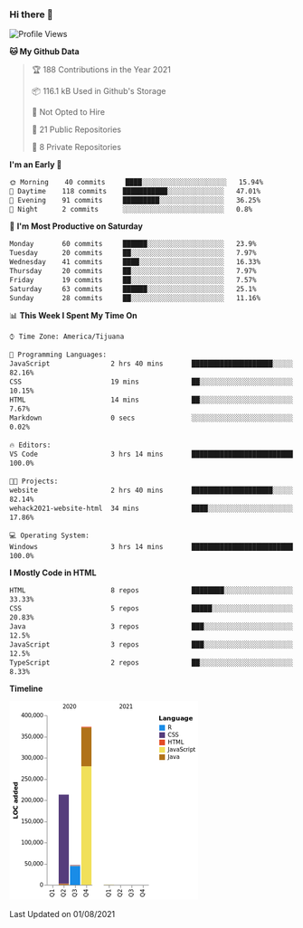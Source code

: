 ### Hi there 👋

<!--START_SECTION:waka-->
![Profile Views](http://img.shields.io/badge/Profile%20Views-0-blue)

**🐱 My Github Data** 

> 🏆 188 Contributions in the Year 2021
 > 
> 📦 116.1 kB Used in Github's Storage 
 > 
> 🚫 Not Opted to Hire
 > 
> 📜 21 Public Repositories 
 > 
> 🔑 8 Private Repositories  
 > 
**I'm an Early 🐤** 

```text
🌞 Morning    40 commits     ████░░░░░░░░░░░░░░░░░░░░░   15.94% 
🌆 Daytime    118 commits    ███████████░░░░░░░░░░░░░░   47.01% 
🌃 Evening    91 commits     █████████░░░░░░░░░░░░░░░░   36.25% 
🌙 Night      2 commits      ░░░░░░░░░░░░░░░░░░░░░░░░░   0.8%

```
📅 **I'm Most Productive on Saturday** 

```text
Monday       60 commits     ██████░░░░░░░░░░░░░░░░░░░   23.9% 
Tuesday      20 commits     ██░░░░░░░░░░░░░░░░░░░░░░░   7.97% 
Wednesday    41 commits     ████░░░░░░░░░░░░░░░░░░░░░   16.33% 
Thursday     20 commits     ██░░░░░░░░░░░░░░░░░░░░░░░   7.97% 
Friday       19 commits     ██░░░░░░░░░░░░░░░░░░░░░░░   7.57% 
Saturday     63 commits     ██████░░░░░░░░░░░░░░░░░░░   25.1% 
Sunday       28 commits     ██░░░░░░░░░░░░░░░░░░░░░░░   11.16%

```


📊 **This Week I Spent My Time On** 

```text
⌚︎ Time Zone: America/Tijuana

💬 Programming Languages: 
JavaScript               2 hrs 40 mins       ████████████████████░░░░░   82.16% 
CSS                      19 mins             ██░░░░░░░░░░░░░░░░░░░░░░░   10.15% 
HTML                     14 mins             ██░░░░░░░░░░░░░░░░░░░░░░░   7.67% 
Markdown                 0 secs              ░░░░░░░░░░░░░░░░░░░░░░░░░   0.02%

🔥 Editors: 
VS Code                  3 hrs 14 mins       █████████████████████████   100.0%

🐱‍💻 Projects: 
website                  2 hrs 40 mins       ████████████████████░░░░░   82.14% 
wehack2021-website-html  34 mins             ████░░░░░░░░░░░░░░░░░░░░░   17.86%

💻 Operating System: 
Windows                  3 hrs 14 mins       █████████████████████████   100.0%

```

**I Mostly Code in HTML** 

```text
HTML                     8 repos             ████████░░░░░░░░░░░░░░░░░   33.33% 
CSS                      5 repos             █████░░░░░░░░░░░░░░░░░░░░   20.83% 
Java                     3 repos             ███░░░░░░░░░░░░░░░░░░░░░░   12.5% 
JavaScript               3 repos             ███░░░░░░░░░░░░░░░░░░░░░░   12.5% 
TypeScript               2 repos             ██░░░░░░░░░░░░░░░░░░░░░░░   8.33%

```


**Timeline**

![Chart not found](https://raw.githubusercontent.com/Aarushi-Pandey/Aarushi-Pandey/main/charts/bar_graph.png) 


 Last Updated on 01/08/2021
<!--END_SECTION:waka-->
